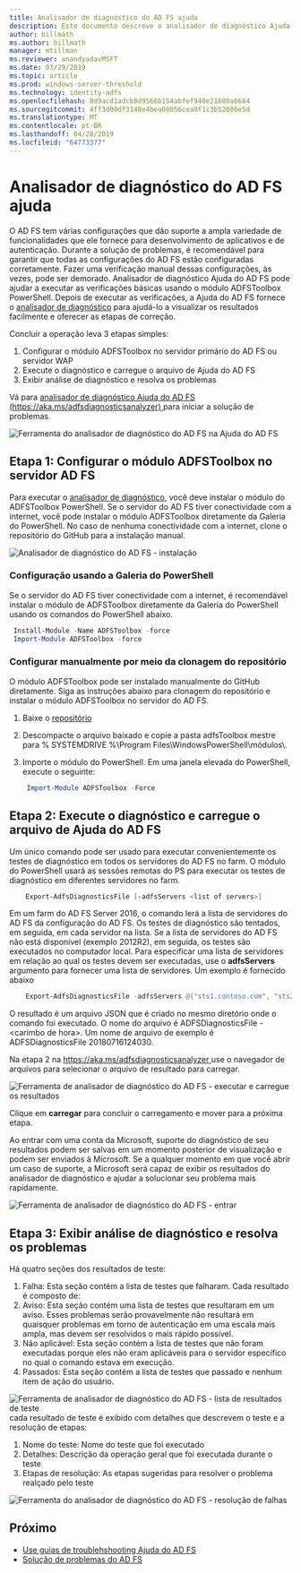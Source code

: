```yaml
---
title: Analisador de diagnóstico do AD FS ajuda
description: Este documento descreve o analisador de diagnóstico Ajuda do AD FS e como ele pode realizar o basic verifica usando o diagnóstico do AD FS módulo do PowerShell.
author: billmath
ms.author: billmath
manager: mtillman
ms.reviewer: anandyadavMSFT
ms.date: 03/29/2019
ms.topic: article
ms.prod: windows-server-threshold
ms.technology: identity-adfs
ms.openlocfilehash: 8d9acd1adcb8d9566b154abfef940e21609a6684
ms.sourcegitcommit: 4ff3d00df3148e4bea08056cea9f1c3b52086e5d
ms.translationtype: MT
ms.contentlocale: pt-BR
ms.lasthandoff: 04/28/2019
ms.locfileid: "64773377"
---
```

# <a name="ad-fs-help-diagnostics-analyzer"></a>Analisador de diagnóstico do AD FS ajuda

O AD FS tem várias configurações que dão suporte a ampla variedade de funcionalidades que ele fornece para desenvolvimento de aplicativos e de autenticação. Durante a solução de problemas, é recomendável para garantir que todas as configurações do AD FS estão configuradas corretamente. Fazer uma verificação manual dessas configurações, às vezes, pode ser demorado. Analisador de diagnóstico Ajuda do AD FS pode ajudar a executar as verificações básicas usando o módulo ADFSToolbox PowerShell. Depois de executar as verificações, a Ajuda do AD FS fornece o [analisador de diagnóstico](https://aka.ms/adfsdiagnosticsanalyzer) para ajudá-lo a visualizar os resultados facilmente e oferecer as etapas de correção.

Concluir a operação leva 3 etapas simples:

1. Configurar o módulo ADFSToolbox no servidor primário do AD FS ou servidor WAP
2. Execute o diagnóstico e carregue o arquivo de Ajuda do AD FS
3. Exibir análise de diagnóstico e resolva os problemas

Vá para [analisador de diagnóstico Ajuda do AD FS (https://aka.ms/adfsdiagnosticsanalyzer) ](https://aka.ms/adfsdiagnosticsanalyzer) para iniciar a solução de problemas.

![Ferramenta do analisador de diagnóstico do AD FS na Ajuda do AD FS](media/ad-fs-diagonostics-analyzer/home.png)

## <a name="step-1-setup-the-adfstoolbox-module-on-ad-fs-server"></a>Etapa 1: Configurar o módulo ADFSToolbox no servidor AD FS

Para executar o [analisador de diagnóstico](https://aka.ms/adfsdiagnosticsanalyzer), você deve instalar o módulo do ADFSToolbox PowerShell. Se o servidor do AD FS tiver conectividade com a internet, você pode instalar o módulo ADFSToolbox diretamente da Galeria do PowerShell. No caso de nenhuma conectividade com a internet, clone o repositório do GitHub para a instalação manual.

![Analisador de diagnóstico do AD FS - instalação](media/ad-fs-diagonostics-analyzer/step1.png)

### <a name="setup-using-powershell-gallery"></a>Configuração usando a Galeria do PowerShell

Se o servidor do AD FS tiver conectividade com a internet, é recomendável instalar o módulo de ADFSToolbox diretamente da Galeria do PowerShell usando os comandos do PowerShell abaixo.

   ```powershell
    Install-Module -Name ADFSToolbox -force
    Import-Module ADFSToolbox -force
   ```
### <a name="setup-manually-by-cloning-the-repository"></a>Configurar manualmente por meio da clonagem do repositório

O módulo ADFSToolbox pode ser instalado manualmente do GitHub diretamente. Siga as instruções abaixo para clonagem do repositório e instalar o módulo ADFSToolbox no servidor do AD FS.

1. Baixe o [repositório](https://github.com/Microsoft/adfsToolbox/archive/master.zip)
2. Descompacte o arquivo baixado e copie a pasta adfsToolbox mestre para % SYSTEMDRIVE %\\Program Files\\WindowsPowerShell\\módulos\\.
3. Importe o módulo do PowerShell. Em uma janela elevada do PowerShell, execute o seguinte:

   ```powershell
    Import-Module ADFSToolbox -Force
   ```

## <a name="step-2-execute-the-diagnostics-and-upload-the-file-to-ad-fs-help"></a>Etapa 2: Execute o diagnóstico e carregue o arquivo de Ajuda do AD FS

Um único comando pode ser usado para executar convenientemente os testes de diagnóstico em todos os servidores do AD FS no farm. O módulo do PowerShell usará as sessões remotas do PS para executar os testes de diagnóstico em diferentes servidores no farm.

```powershell
    Export-AdfsDiagnosticsFile [-adfsServers <list of servers>]
```

Em um farm do AD FS Server 2016, o comando lerá a lista de servidores do AD FS da configuração do AD FS. Os testes de diagnóstico são tentados, em seguida, em cada servidor na lista. Se a lista de servidores do AD FS não está disponível (exemplo 2012R2), em seguida, os testes são executados no computador local. Para especificar uma lista de servidores em relação ao qual os testes devem ser executadas, use o **adfsServers** argumento para fornecer uma lista de servidores. Um exemplo é fornecido abaixo

```powershell
    Export-AdfsDiagnosticsFile -adfsServers @("sts1.contoso.com", "sts2.contoso.com", "sts3.contoso.com")
```

O resultado é um arquivo JSON que é criado no mesmo diretório onde o comando foi executado. O nome do arquivo é ADFSDiagnosticsFile -\<carimbo de hora\>. Um nome de arquivo de exemplo é ADFSDiagnosticsFile 20180716124030.

Na etapa 2 na [ https://aka.ms/adfsdiagnosticsanalyzer ](https://aka.ms/adfsdiagnosticsanalyzer) use o navegador de arquivos para selecionar o arquivo de resultado para carregar.

![Ferramenta de analisador de diagnóstico do AD FS - executar e carregue os resultados](media/ad-fs-diagonostics-analyzer/step2.png)

Clique em **carregar** para concluir o carregamento e mover para a próxima etapa.


Ao entrar com uma conta da Microsoft, suporte do diagnóstico de seu resultados podem ser salvas em um momento posterior de visualização e podem ser enviados à Microsoft. Se a qualquer momento em que você abrir um caso de suporte, a Microsoft será capaz de exibir os resultados do analisador de diagnóstico e ajudar a solucionar seu problema mais rapidamente.

![Ferramenta de analisador de diagnóstico do AD FS - entrar](media/ad-fs-diagonostics-analyzer/sign_in_step.png)

## <a name="step-3-view-diagnostics-analysis-and-resolve-any-issues"></a>Etapa 3: Exibir análise de diagnóstico e resolva os problemas

Há quatro seções dos resultados de teste:

1. Falha: Esta seção contém a lista de testes que falharam. Cada resultado é composto de:
2. Aviso: Esta seção contém uma lista de testes que resultaram em um aviso. Esses problemas serão provavelmente não resultará em quaisquer problemas em torno de autenticação em uma escala mais ampla, mas devem ser resolvidos o mais rápido possível.
3. Não aplicável: Esta seção contém a lista de testes que não foram executadas porque eles não eram aplicáveis para o servidor específico no qual o comando estava em execução.
4. Passados: Esta seção contém a lista de testes que passado e nenhum item de ação do usuário.

![Ferramenta de analisador de diagnóstico do AD FS - lista de resultados de teste](media/ad-fs-diagonostics-analyzer/step3a_v2.png) cada resultado de teste é exibido com detalhes que descrevem o teste e a resolução de etapas:

1. Nome do teste: Nome do teste que foi executado
2. Detalhes: Descrição da operação geral que foi executada durante o teste
3. Etapas de resolução: As etapas sugeridas para resolver o problema realçado pelo teste

![Ferramenta do analisador de diagnóstico do AD FS - resolução de falhas](media/ad-fs-diagonostics-analyzer/step3b_v2.png)

## <a name="next"></a>Próximo

- [Use guias de troublehshooting Ajuda do AD FS](https://aka.ms/adfshelp/troubleshooting )
- [Solução de problemas do AD FS](ad-fs-tshoot-overview.md)
